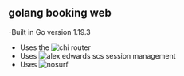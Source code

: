 ## golang booking web
-Built in Go version 1.19.3
- Uses the ![chi](https://github.com/go-chi/chi) router 
- Uses ![alex edwards scs](https://github.com/alexedwards/scs) session management
- Uses ![nosurf](https://github.com/justinas/nosurf) 
